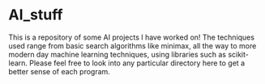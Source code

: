 # AI_stuff
This is a repository of some AI projects I have worked on! The techniques used range from basic search algorithms like minimax, all the way to more modern day machine learning techniques, using libraries such as scikit-learn. Please feel free to look into any particular directory here to get a better sense of each program.
